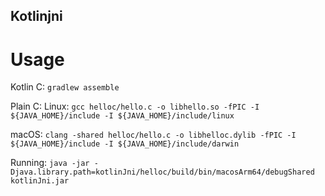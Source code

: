 ## Kotlinjni

# Usage

Kotlin C: `gradlew assemble` 

Plain C: 
Linux: `gcc helloc/hello.c -o libhello.so -fPIC -I ${JAVA_HOME}/include -I ${JAVA_HOME}/include/linux`

macOS: `clang -shared helloc/hello.c -o libhelloc.dylib -fPIC -I ${JAVA_HOME}/include -I ${JAVA_HOME}/include/darwin`

Running: 
`java -jar -Djava.library.path=kotlinJni/helloc/build/bin/macosArm64/debugShared kotlinJni.jar`
